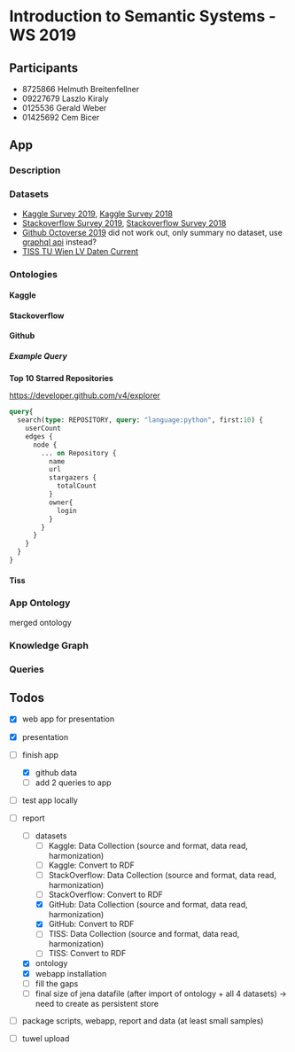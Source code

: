 # Introduction to Semantic Systems - WS 2019

## Participants
* 8725866 Helmuth Breitenfellner
* 09227679 Laszlo Kiraly
* 0125536 Gerald Weber  
* 01425692 Cem Bicer  

## App

### Description

### Datasets

- [Kaggle Survey 2019](https://www.kaggle.com/c/kaggle-survey-2019), [Kaggle Survey 2018](https://www.kaggle.com/kaggle/kaggle-survey-2018)
- [Stackoverflow Survey 2019](https://insights.stackoverflow.com/survey/2019), [Stackoverflow Survey 2018](https://insights.stackoverflow.com/survey/2018)
- [Github Octoverse 2019](https://github.blog/2019-11-06-the-state-of-the-octoverse-2019/)
  did not work out, only summary no dataset, use [graphql api](https://medium.com/@fabiomolinar/using-githubs-graphql-to-retrieve-a-list-of-repositories-their-commits-and-some-other-stuff-ccbbb4e96d78) instead?
- [TISS TU Wien LV Daten Current](https://tiss.tuwien.ac.at/course/courseList.xhtml?dswid=6403&dsrid=238)

### Ontologies

#### Kaggle

#### Stackoverflow

#### Github

##### Example Query

**Top 10 Starred Repositories**

https://developer.github.com/v4/explorer
```graphql
query{
  search(type: REPOSITORY, query: "language:python", first:10) {
    userCount
    edges {
      node {
        ... on Repository {
          name
          url
          stargazers {
            totalCount
          }
          owner{
            login
          }
        }
      }
    }
  }
}
```

#### Tiss

### App Ontology

merged ontology

### Knowledge Graph

### Queries


## Todos

- [x] web app for presentation
- [x] presentation
- [ ] finish app
  - [x] github data
  - [ ] add 2 queries to app
- [ ] test app locally
- [ ] report
  - [ ] datasets
    - [ ] Kaggle: Data Collection (source and format, data read, harmonization)
    - [ ] Kaggle: Convert to RDF
    - [ ] StackOverflow: Data Collection (source and format, data read, harmonization)
    - [ ] StackOverflow: Convert to RDF
    - [x] GitHub: Data Collection (source and format, data read, harmonization)
    - [x] GitHub: Convert to RDF
    - [ ] TISS: Data Collection (source and format, data read, harmonization)
    - [ ] TISS: Convert to RDF
  - [x] ontology
  - [x] webapp installation
  - [ ] fill the gaps
  - [ ] final size of jena datafile (after import of ontology + all 4 datasets) -> need to create as persistent store
- [ ] package scripts, webapp, report and data (at least small samples)
- [ ] tuwel upload


